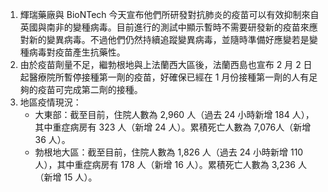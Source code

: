 1. 輝瑞藥廠與 BioNTech 今天宣布他們所研發對抗肺炎的疫苗可以有效抑制來自英國與南非的變種病毒。目前進行的測試中顯示暫時不需要研發新的疫苗來應對新的變異病毒。不過他們仍然持續追蹤變異病毒，並隨時準備好應變若是變種病毒對疫苗產生抗藥性。
1. 由於疫苗劑量不足，繼勃根地與上法蘭西大區後，法蘭西島也宣布 2 月 2 日起醫療院所暫停接種第一劑的疫苗，好確保已經在 1 月份接種第一劑的人有足夠的疫苗可完成第二劑的接種。
1. 地區疫情現況：
   * 大東部：截至目前，住院人數為 2,960 人（過去 24 小時新增 184 人），其中重症病房有 323 人（新增 24 人）。累積死亡人數為 7,076人（新增 36 人）。
   * 勃根地大區：截至目前，住院人數為 1,826 人（過去 24 小時新增 110 人），其中重症病房有 178 人（新增 16 人）。累積死亡人數為 3,236 人（新增 15 人）。